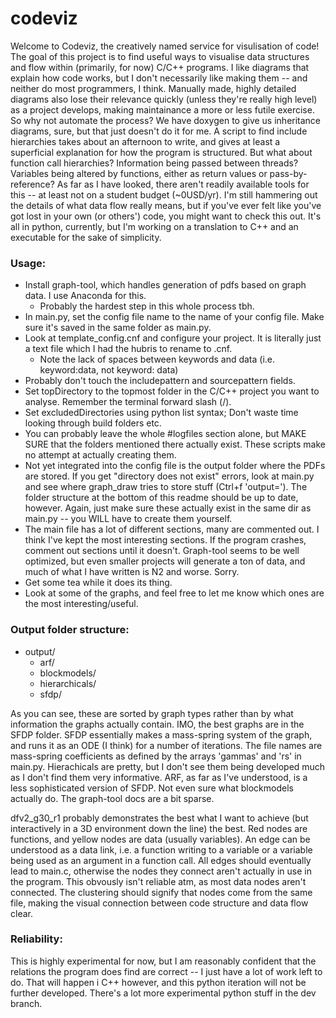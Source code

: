 # codeviz
Welcome to Codeviz, the creatively named service for visulisation of code! The goal of this project is to find useful ways to visualise data structures and flow within (primarily, for now) C/C++ programs. I like diagrams that explain how code works, but I don't necessarily like making them -- and neither do most programmers, I think. Manually made, highly detailed diagrams also lose their relevance quickly (unless they're really high level) as a project develops, making maintainance a more or less futile exercise. So why not automate the process? We have doxygen to give us inheritance diagrams, sure, but that just doesn't do it for me. A script to find include hierarchies takes about an afternoon to write, and gives at least a superficial explanation for how the program is structured. But what about function call hierarchies? Information being passed between threads? Variables being altered by functions, either as return values or pass-by-reference? As far as I have looked, there aren't readily available tools for this -- at least not on a student budget (~0USD/yr). I'm still hammering out the details of what data flow really means, but if you've ever felt like you've got lost in your own (or others') code, you might want to check this out. It's all in python, currently, but I'm working on a translation to C++ and an executable for the sake of simplicity.


### Usage:
* Install graph-tool, which handles generation of pdfs based on graph data. I use Anaconda for this.
   * Probably the hardest step in this whole process tbh.
* In main.py, set the config file name to the name of your config file. Make sure it's saved in the same folder as main.py.
* Look at template_config.cnf and configure your project. It is literally just a text file which I had the hubris to rename to .cnf.
   * Note the lack of spaces between keywords and data (i.e. keyword:data, not keyword: data)
* Probably don't touch the includepattern and sourcepattern fields.
* Set topDirectory to the topmost folder in the C/C++ project you want to analyse. Remember the terminal forward slash (/).
* Set excludedDirectories using python list syntax; Don't waste time looking through build folders etc.
* You can probably leave the whole #logfiles section alone, but MAKE SURE that the folders mentioned there actually exist. These scripts make no attempt at actually creating them.
* Not yet integrated into the config file is the output folder where the PDFs are stored. If you get "directory does not exist" errors, look at main.py and see where graph_draw tries to store stuff (Ctrl+f 'output='). The folder structure at the bottom of this readme should be up to date, however. Again, just make sure these actually exist in the same dir as main.py -- you WILL have to create them yourself.
* The main file has a lot of different sections, many are commented out. I think I've kept the most interesting sections. If the program crashes, comment out sections until it doesn't. Graph-tool seems to be well optimized, but even smaller projects will generate a ton of data, and much of what I have written is N2 and worse. Sorry.
* Get some tea while it does its thing.
* Look at some of the graphs, and feel free to let me know which ones are the most interesting/useful.



### Output folder structure:
* output/
    * arf/
    * blockmodels/
    * hierarchicals/
    * sfdp/

As you can see, these are sorted by graph types rather than by what information the graphs actually contain. IMO, the best graphs are in the SFDP folder. SFDP essentially makes a mass-spring system of the graph, and runs it as an ODE (I think) for a number of iterations. The file names are mass-spring coefficients as defined by the arrays 'gammas' and 'rs' in main.py. Hierachicals are pretty, but I don't see them being developed much as I don't find them very informative. ARF, as far as I've understood, is a less sophisticated version of SFDP. Not even sure what blockmodels actually do. The graph-tool docs are a bit sparse.

dfv2_g30_r1 probably demonstrates the best what I want to achieve (but interactively in a 3D environment down the line) the best. Red nodes are functions, and yellow nodes are data (usually variables). An edge can be understood as a data link, i.e. a function writing to a variable or a variable being used as an argument in a function call. All edges should eventually lead to main.c, otherwise the nodes they connect aren't actually in use in the program. This obvously isn't reliable atm, as most data nodes aren't connected. The clustering should signify that nodes come from the same file, making the visual connection between code structure and data flow clear.


### Reliability:
This is highly experimental for now, but I am reasonably confident that the relations the program does find are correct -- I just have a lot of work left to do. That will happen i C++ however, and this python iteration will not be further developed. There's a lot more experimental python stuff in the dev branch.

